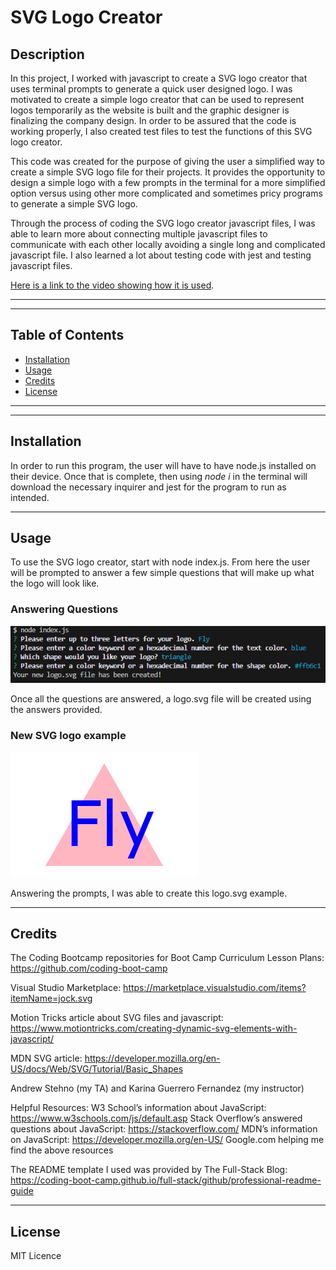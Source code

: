 # SVG Logo Creator

## Description

In this project, I worked with javascript to create a SVG logo creator that uses terminal prompts to generate a quick user designed logo. I was motivated to create a simple logo creator that can be used to represent logos temporarily as the website is built and the graphic designer is finalizing the company design. In order to be assured that the code is working properly, I also created test files to test the functions of this SVG logo creator.

This code was created for the purpose of giving the user a simplified way to create a simple SVG logo file for their projects. It provides the opportunity to design a simple logo with a few prompts in the terminal for a more simplified option versus using other more complicated and sometimes pricy programs to generate a simple SVG logo.

Through the process of coding the SVG logo creator javascript files, I was able to learn more about connecting multiple javascript files to communicate with each other locally avoiding a single long and complicated javascript file. I also learned a lot about testing code with jest and testing javascript files.

[Here is a link to the video showing how it is used](https://youtu.be/6JgorICO2Mo).

---
---

## Table of Contents

- [Installation](#installation)
- [Usage](#usage)
- [Credits](#credits)
- [License](#license)

---
---

## Installation

In order to run this program, the user will have to have node.js installed on their device. Once that is complete, then using *node i* in the terminal will download the necessary inquirer and jest for the program to run as intended.

---

## Usage

To use the SVG logo creator, start with node index.js. From here the user will be prompted to answer a few simple questions that will make up what the logo will look like.

### Answering Questions
![Questions](images/SVG-Logo-Answers.png "Questions")

Once all the questions are answered, a logo.svg file will be created using the answers provided.

### New SVG logo example
![SVG](images/TRIANGLE-logo-sample-01.png "SVG")

Answering the prompts, I was able to create this logo.svg example.

---

## Credits
The Coding Bootcamp repositories for Boot Camp Curriculum Lesson Plans: https://github.com/coding-boot-camp

Visual Studio Marketplace: https://marketplace.visualstudio.com/items?itemName=jock.svg

Motion Tricks article about SVG files and javascript: https://www.motiontricks.com/creating-dynamic-svg-elements-with-javascript/

MDN SVG article: https://developer.mozilla.org/en-US/docs/Web/SVG/Tutorial/Basic_Shapes

Andrew Stehno (my TA) and Karina Guerrero Fernandez (my instructor)

Helpful Resources:
W3 School’s information about JavaScript: https://www.w3schools.com/js/default.asp
Stack Overflow’s answered questions about JavaScript: https://stackoverflow.com/
MDN’s information on JavaScript: https://developer.mozilla.org/en-US/
Google.com helping me find the above resources

The README template I used was provided by The Full-Stack Blog: https://coding-boot-camp.github.io/full-stack/github/professional-readme-guide

---

## License
MIT Licence
